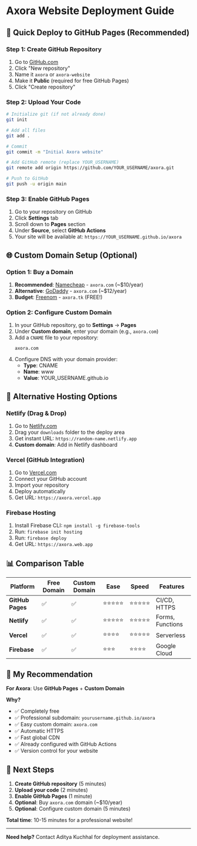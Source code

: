 # Axora Website Deployment Guide

## 🚀 **Quick Deploy to GitHub Pages (Recommended)**

### **Step 1: Create GitHub Repository**

1. Go to [GitHub.com](https://github.com)
2. Click "New repository"
3. Name it `axora` or `axora-website`
4. Make it **Public** (required for free GitHub Pages)
5. Click "Create repository"

### **Step 2: Upload Your Code**

```bash
# Initialize git (if not already done)
git init

# Add all files
git add .

# Commit
git commit -m "Initial Axora website"

# Add GitHub remote (replace YOUR_USERNAME)
git remote add origin https://github.com/YOUR_USERNAME/axora.git

# Push to GitHub
git push -u origin main
```

### **Step 3: Enable GitHub Pages**

1. Go to your repository on GitHub
2. Click **Settings** tab
3. Scroll down to **Pages** section
4. Under **Source**, select **GitHub Actions**
5. Your site will be available at: `https://YOUR_USERNAME.github.io/axora`

## 🌐 **Custom Domain Setup (Optional)**

### **Option 1: Buy a Domain**

1. **Recommended**: [Namecheap](https://namecheap.com) - `axora.com` (~$10/year)
2. **Alternative**: [GoDaddy](https://godaddy.com) - `axora.com` (~$12/year)
3. **Budget**: [Freenom](https://freenom.com) - `axora.tk` (FREE!)

### **Option 2: Configure Custom Domain**

1. In your GitHub repository, go to **Settings** → **Pages**
2. Under **Custom domain**, enter your domain (e.g., `axora.com`)
3. Add a `CNAME` file to your repository:
   ```
   axora.com
   ```
4. Configure DNS with your domain provider:
   - **Type**: CNAME
   - **Name**: www
   - **Value**: YOUR_USERNAME.github.io

## 🎯 **Alternative Hosting Options**

### **Netlify (Drag & Drop)**

1. Go to [Netlify.com](https://netlify.com)
2. Drag your `downloads` folder to the deploy area
3. Get instant URL: `https://random-name.netlify.app`
4. **Custom domain**: Add in Netlify dashboard

### **Vercel (GitHub Integration)**

1. Go to [Vercel.com](https://vercel.com)
2. Connect your GitHub account
3. Import your repository
4. Deploy automatically
5. Get URL: `https://axora.vercel.app`

### **Firebase Hosting**

1. Install Firebase CLI: `npm install -g firebase-tools`
2. Run: `firebase init hosting`
3. Run: `firebase deploy`
4. Get URL: `https://axora.web.app`

## 📊 **Comparison Table**

| Platform         | Free Domain | Custom Domain | Ease       | Speed      | Features         |
| ---------------- | ----------- | ------------- | ---------- | ---------- | ---------------- |
| **GitHub Pages** | ✅          | ✅            | ⭐⭐⭐⭐⭐ | ⭐⭐⭐⭐⭐ | CI/CD, HTTPS     |
| **Netlify**      | ✅          | ✅            | ⭐⭐⭐⭐⭐ | ⭐⭐⭐⭐⭐ | Forms, Functions |
| **Vercel**       | ✅          | ✅            | ⭐⭐⭐⭐   | ⭐⭐⭐⭐⭐ | Serverless       |
| **Firebase**     | ✅          | ✅            | ⭐⭐⭐     | ⭐⭐⭐⭐   | Google Cloud     |

## 🎯 **My Recommendation**

**For Axora**: Use **GitHub Pages** + **Custom Domain**

**Why?**

- ✅ Completely free
- ✅ Professional subdomain: `yourusername.github.io/axora`
- ✅ Easy custom domain: `axora.com`
- ✅ Automatic HTTPS
- ✅ Fast global CDN
- ✅ Already configured with GitHub Actions
- ✅ Version control for your website

## 🚀 **Next Steps**

1. **Create GitHub repository** (5 minutes)
2. **Upload your code** (2 minutes)
3. **Enable GitHub Pages** (1 minute)
4. **Optional**: Buy `axora.com` domain (~$10/year)
5. **Optional**: Configure custom domain (5 minutes)

**Total time**: 10-15 minutes for a professional website!

---

**Need help?** Contact Aditya Kuchhal for deployment assistance.

